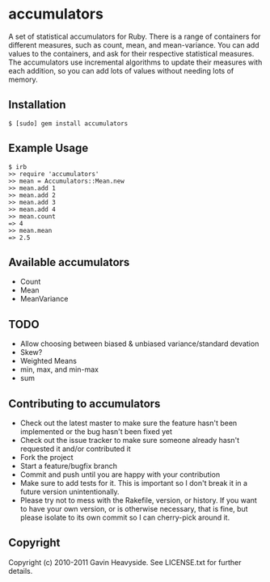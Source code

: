 accumulators
============

A set of statistical accumulators for Ruby. There is a range of containers for
different measures, such as count, mean, and mean-variance. You can add values to
the containers, and ask for their respective statistical measures. The accumulators
use incremental algorithms to update their measures with each addition, so you can
add lots of values without needing lots of memory.

Installation
------------
    $ [sudo] gem install accumulators

Example Usage
-------------

    $ irb
    >> require 'accumulators'
    >> mean = Accumulators::Mean.new
    >> mean.add 1
    >> mean.add 2
    >> mean.add 3
    >> mean.add 4
    >> mean.count
    => 4
    >> mean.mean
    => 2.5

Available accumulators
----------------------

* Count
* Mean
* MeanVariance

TODO
----

* Allow choosing between biased & unbiased variance/standard devation
* Skew?
* Weighted Means
* min, max, and min-max
* sum

Contributing to accumulators
----------------------------
 
* Check out the latest master to make sure the feature hasn't been implemented or the bug hasn't been fixed yet
* Check out the issue tracker to make sure someone already hasn't requested it and/or contributed it
* Fork the project
* Start a feature/bugfix branch
* Commit and push until you are happy with your contribution
* Make sure to add tests for it. This is important so I don't break it in a future version unintentionally.
* Please try not to mess with the Rakefile, version, or history. If you want to have your own version, or is otherwise necessary, that is fine, but please isolate to its own commit so I can cherry-pick around it.

Copyright
---------

Copyright (c) 2010-2011 Gavin Heavyside. See LICENSE.txt for
further details.

